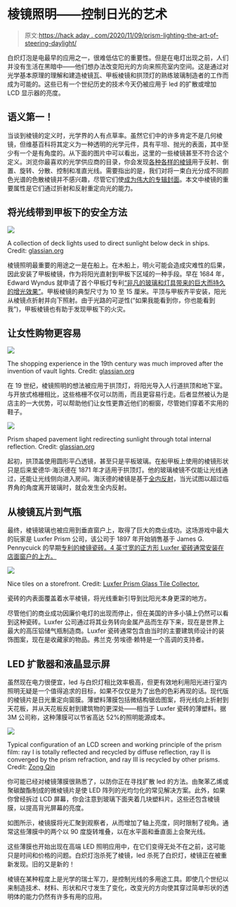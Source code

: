 # 棱镜照明——控制日光的艺术

> 原文:[https://hack aday . com/2020/11/09/prism-lighting-the-art-of-steering-daylight/](https://hackaday.com/2020/11/09/prism-lighting-the-art-of-steering-daylight/)

白炽灯泡是电最早的应用之一，很难低估它的重要性。但是在电灯出现之前，人们并没有生活在黑暗中——他们想办法改变阳光的方向来照亮室内空间。这是通过对光学基本原理的理解和建造棱镜瓦、甲板棱镜和拱顶灯的熟练玻璃制造者的工作而成为可能的。这些已有一个世纪历史的技术今天仍被应用于 led 的扩散或增加 LCD 显示器的亮度。

## 语义第一！

当谈到棱镜的定义时，光学界的人有点草率。虽然它们中的许多肯定不是几何棱镜，但维基百科将其定义为一种透明的光学元件，具有平坦、抛光的表面，其中至少有一个是有角度的。从下面的图片中可以看出，这里的一些棱镜甚至不符合这个定义。浏览你最喜欢的光学供应商的目录，你会发现[各种各样的棱镜](https://www.thorlabs.com/navigation.cfm?guide_id=20)用于反射、倒置、旋转、分散、控制和准直光线。需要指出的是，我们对将一束白光分成不同颜色光谱的色散棱镜并不感兴趣，尽管它们使[成为伟大的专辑封面](https://en.wikipedia.org/wiki/The_Dark_Side_of_the_Moon)。本文中棱镜的重要属性是它们通过折射和反射重定向光的能力。

## 将光线带到甲板下的安全方法

![](../Images/08d8586638dc1af5619aaa1f23d90034.png)

A collection of deck lights used to direct sunlight below deck in ships. Credit: [glassian.org](https://www.glassian.org/Prism/)

棱镜照明最重要的用途之一是在船上。在木船上，明火可能会造成灾难性的后果，因此安装了甲板棱镜，作为将阳光直射到甲板下区域的一种手段。早在 1684 年，Edward Wyndus 就申请了首个甲板灯专利[“非凡的玻璃和灯具带来的巨大而持久的增光效果”](https://www.glassian.org/Prism/Patent/GB1684232/page1.html)。甲板棱镜的典型尺寸为 10 至 15 厘米。平顶与甲板齐平安装，阳光从棱镜点折射并向下照射。由于光路的可逆性(“如果我能看到你，你也能看到我”)，甲板棱镜也有助于发现甲板下的火灾。

## 让女性购物更容易

![](../Images/741560cbaa89658c8b0653eba9fb7797.png)

The shopping experience in the 19th century was much improved after the invention of vault lights. Credit: [glassian.org](https://www.glassian.org/Prism/)

在 19 世纪，棱镜照明的想法被应用于拱顶灯，将阳光导入人行道拱顶和地下室。与开放式格栅相比，这些格栅不仅可以防雨，而且更容易行走。后者显然被认为是店主的一大优势，可以帮助他们让女性更靠近他们的橱窗，尽管她们穿着不实用的鞋子。

![](../Images/39bac03f0b7375283bfefcb11214d2f3.png)

Prism shaped pavement light redirecting sunlight through total internal reflection. Credit: [glassian.org](https://www.glassian.org/Prism/)

起初，拱顶盖使用圆形平凸透镜，甚至只是平板玻璃。在船甲板上使用的棱镜形状只是后来爱德华·海沃德在 1871 年才适用于拱顶灯。他的玻璃棱镜不仅能让光线通过，还能让光线侧向进入房间。海沃德的棱镜是基于[全内反射](https://en.wikipedia.org/wiki/Total_internal_reflection)，当光试图以超过临界角的角度离开玻璃时，就会发生全内反射。

## 从棱镜瓦片到气瓶

最终，棱镜玻璃也被应用到垂直窗户上，取得了巨大的商业成功。这场游戏中最大的玩家是 Luxfer Prism 公司，该公司于 1897 年开始销售基于 James G. Pennycuick 的早期[专利的棱镜瓷砖。4 英寸宽的正方形 Luxfer 瓷砖通常安装在店面窗户的上方。](https://www.glassian.org/Prism/Patent/312290/page1.html)

[![](../Images/a74f83c6e634bd898946fa816f76494e.png)](https://hackaday.com/wp-content/uploads/2020/11/4209427_orig.jpg)

Nice tiles on a storefront. Credit: [Luxfer Prism Glass Tile Collector.](https://luxferprismglasstilecollector.weebly.com/)

瓷砖的内表面覆盖着水平棱镜，将光线重新引导到比阳光本身更深的地方。

尽管他们的商业成功因廉价电灯的出现而停止，但在美国的许多小镇上仍然可以看到这种瓷砖。Luxfer 公司通过将其业务转向金属产品而生存下来，现在是世界上最大的高压铝储气瓶制造商。Luxfer 瓷砖通常包含由当时的主要建筑师设计的装饰图案，现在是收藏家的物品。弗兰克·劳埃德·赖特是一个高调的支持者。

## LED 扩散器和液晶显示屏

虽然现在电力很便宜，led 与白炽灯相比效率极高，但更有效地利用阳光进行室内照明无疑是一个值得追求的目标，如果不仅仅是为了出色的色彩再现的话。现代版的棱镜片是日光重定向窗膜。薄塑料薄膜包括微结构锯齿图案，将光线向上折射到天花板，并从天花板反射到建筑物的更深处——相当于 Luxfer 瓷砖的薄塑料。据 3M 公司称，这种薄膜可以节省高达 52%的照明能源成本。

![](../Images/bade62a5e4c917d5f70f234cb03b0d98.png)

Typical configuration of an LCD screen and working principle of the prism film: ray I is totally reflected and recycled by diffuse reflection, ray II is converged by the prism refraction, and ray III is recycled by other prisms. Credit: [Zong Qin](https://www.sciencedirect.com/science/article/abs/pii/S0141938217300884?via%3Dihub)

你可能已经对棱镜薄膜很熟悉了，以防你正在寻找扩散 led 的方法。由聚苯乙烯或聚碳酸酯制成的微棱镜片是使 LED 阵列的光均匀化的常见解决方案。此外，如果你曾经拆过 LCD 屏幕，你会注意到玻璃下面夹着几块塑料片。这些还包含棱镜膜，以提高背光屏幕的亮度。

如图所示，棱镜膜将光汇聚到观察者，从而增加了轴上亮度，同时限制了视角。通常这些薄膜中的两个以 90 度旋转堆叠，以在水平面和垂直面上会聚光线。

这些薄膜也开始出现在高端 LED 照明应用中，在它们变得无处不在之前，这可能只是时间和价格的问题。白炽灯泡杀死了棱镜，led 杀死了白炽灯，棱镜正在被重新发现。旧的又是新的！

棱镜在某种程度上是光学的瑞士军刀，是控制光线的多用途工具。即使几个世纪以来制造技术、材料、形状和尺寸发生了变化，改变光的方向使其穿过简单形状的透明体的能力仍然有许多有用的应用。